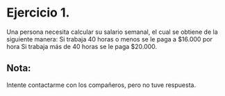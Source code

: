 # Ejercicio 1.
Una persona necesita calcular su salario semanal, el cual se obtiene de la
siguiente manera:
Si trabaja 40 horas o menos se le paga a $16.000 por hora
Si trabaja más de 40 horas se le paga $20.000.

## Nota:
Intente contactarme con los compañeros, pero no tuve respuesta. 